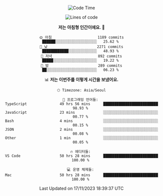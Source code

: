 <div align="center">

<br />

 <!--START_SECTION:waka-->
![Code Time](http://img.shields.io/badge/Code%20Time-1%2C644%20hrs%2010%20mins-blue)

![Lines of code](https://img.shields.io/badge/%EC%A0%80%EB%8A%94%20%EC%97%AC%ED%83%9C%EA%B9%8C%EC%A7%80%20-3.3%20million%20%EC%A4%84%EC%9D%98%20%EC%BD%94%EB%93%9C%EB%A5%BC%20%EC%9E%91%EC%84%B1%ED%96%88%EC%96%B4%EC%9A%94.-blue)

**저는 아침형 인간이에요. 🐤** 

```text
🌞 아침                     1189 commits        ██████░░░░░░░░░░░░░░░░░░░   25.62 % 
🌆 낮　                     2271 commits        ████████████░░░░░░░░░░░░░   48.93 % 
🌃 저녁                     892 commits         █████░░░░░░░░░░░░░░░░░░░░   19.22 % 
🌙 밤　                     289 commits         ██░░░░░░░░░░░░░░░░░░░░░░░   06.23 % 
```


📊 **저는 이번주를 이렇게 시간을 보냈어요.** 

```text
🕑︎ Timezone: Asia/Seoul

💬 프로그래밍 언어들: 
TypeScript               49 hrs 56 mins      █████████████████████████   98.93 % 
JavaScript               23 mins             ░░░░░░░░░░░░░░░░░░░░░░░░░   00.77 % 
Bash                     4 mins              ░░░░░░░░░░░░░░░░░░░░░░░░░   00.15 % 
JSON                     2 mins              ░░░░░░░░░░░░░░░░░░░░░░░░░   00.08 % 
Other                    1 min               ░░░░░░░░░░░░░░░░░░░░░░░░░   00.05 % 

🔥 에디터들: 
VS Code                  50 hrs 28 mins      █████████████████████████   100.00 % 

💻 운영 체제들: 
Mac                      50 hrs 28 mins      █████████████████████████   100.00 % 
```


 Last Updated on 17/11/2023 18:39:37 UTC
<!--END_SECTION:waka-->

</div>
